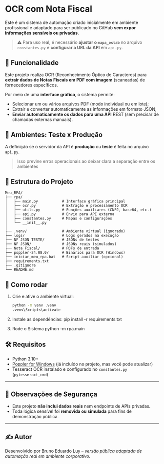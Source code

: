 # OCR com Nota Fiscal

Este é um sistema de automação criado inicialmente em ambiente profissional e adaptado para ser publicado no GitHub **sem expor informações sensíveis ou privadas**. 

> ⚠️ Para uso real, é necessário **ajustar o `mapa_estab`** no arquivo `constantes.py` e **configurar a URL da API** em `api.py`.


## 🧠 Funcionalidade

Este projeto realiza OCR (Reconhecimento Óptico de Caracteres) para **extrair dados de Notas Fiscais em PDF com imagem** (scaneadas) de fornecedores específicos.

Por meio de uma **interface gráfica**, o sistema permite:

- Selecionar um ou vários arquivos PDF (modo individual ou em lote);
- Extrair e converter automaticamente as informações em formato JSON;
- **Enviar automaticamente os dados para uma API** REST (sem precisar de chamadas externas manuais).

## 🔁 Ambientes: Teste x Produção

A definição se o servidor da API é **produção** ou **teste** é feita no arquivo `api.py`.

> Isso previne erros operacionais ao deixar clara a separação entre os ambientes

## 📁 Estrutura do Projeto

```
Meu_RPA/
├── rpa/
│   ├── main.py           # Interface gráfica principal
│   ├── ocr.py            # Extração e processamento OCR
│   ├── utils.py          # Funções auxiliares (CNPJ, base64, etc.)
│   ├── api.py            # Envio para API externa
│   ├── constantes.py     # Mapas e configurações
│   └── __init__.py
│
├── .venv/                # Ambiente virtual (ignorado)
├── logs/                 # Logs gerados na execução
├── NF JSON TESTE/        # JSONs de testes
├── NF JSON/              # JSONs reais (simulados)
├── Nota Fiscal/          # PDFs de entrada
├── poppler-24.08.0/      # Binários para OCR (Windows)
├── iniciar_meu_rpa.bat   # Script auxiliar (opcional)
├── requirements.txt
├── .gitignore
└── README.md
```

## 🚀 Como rodar

1. Crie e ative o ambiente virtual:
   ```bash
   python -m venv .venv
   .venv\Scripts\activate

2. Instale as dependências:
    pip install -r requirements.txt

3. Rode o Sistema
    python -m rpa.main

## 🛠 Requisitos

- Python 3.10+
- [Poppler for Windows](https://github.com/oschwartz10612/poppler-windows/releases) (já incluído no projeto, mas você pode atualizar)
- Tesseract OCR instalado e configurado no `constantes.py` (`pytesseract_cmd`)

---

## 🔐 Observações de Segurança

- Este projeto **não inclui dados reais** nem endpoints de APIs privadas.
- Toda lógica sensível foi **removida ou simulada** para fins de demonstração pública.

---

## ✍️ Autor

Desenvolvido por Bruno Eduardo Luy – *versão pública adaptada de automação real em ambiente corporativo*.

